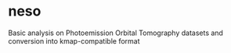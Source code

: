 # neso
Basic analysis on Photoemission Orbital Tomography datasets and conversion into kmap-compatible format
